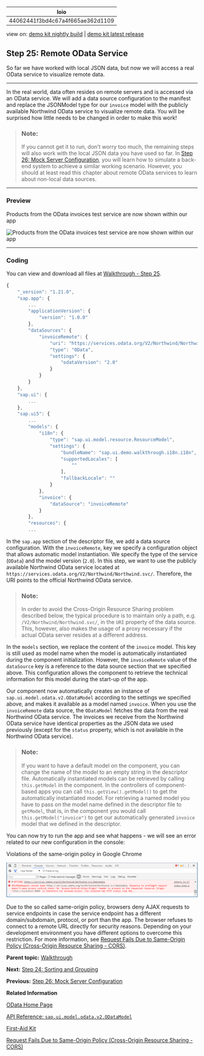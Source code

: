 <!-- loio44062441f3bd4c67a4f665ae362d1109 -->

| loio |
| -----|
| 44062441f3bd4c67a4f665ae362d1109 |

<div id="loio">

view on: [demo kit nightly build](https://openui5nightly.hana.ondemand.com/#/topic/44062441f3bd4c67a4f665ae362d1109) | [demo kit latest release](https://openui5.hana.ondemand.com/#/topic/44062441f3bd4c67a4f665ae362d1109)</div>

## Step 25: Remote OData Service

So far we have worked with local JSON data, but now we will access a real OData service to visualize remote data.

***

In the real world, data often resides on remote servers and is accessed via an OData service. We will add a data source configuration to the manifest and replace the JSONModel type for our `invoice` model with the publicly available Northwind OData service to visualize remote data. You will be surprised how little needs to be changed in order to make this work!

> ### Note:  
> If you cannot get it to run, don't worry too much, the remaining steps will also work with the local JSON data you have used so far. In [Step 26: Mock Server Configuration](Step_26_Mock_Server_Configuration_bae9d90.md), you will learn how to simulate a back-end system to achieve a similar working scenario. However, you should at least read this chapter about remote OData services to learn about non-local data sources.

***

### Preview

   
  
<a name="loio44062441f3bd4c67a4f665ae362d1109__fig_r1j_pst_mr"/>Products from the OData invoices test service are now shown within our app

 ![](images/loio99a649180be34423b9c6ba8379b26098_HiRes.png "Products from the OData invoices test service are now shown within our
					app") 

***

### Coding

You can view and download all files at [Walkthrough - Step 25](https://openui5.hana.ondemand.com/explored.html#/sample/sap.m.tutorial.walkthrough.25/preview).

```js
{
	"_version": "1.21.0",
	"sap.app": {
		...
		"applicationVersion": {
			"version": "1.0.0"
		},
		"dataSources": {
			"invoiceRemote": {
				"uri": "https://services.odata.org/V2/Northwind/Northwind.svc/",
				"type": "OData",
				"settings": {
					"odataVersion": "2.0"
				}
			}
		}
	},
	"sap.ui": {
		...
	},
	"sap.ui5": {
		...
		"models": {
			"i18n": {
				"type": "sap.ui.model.resource.ResourceModel",
				"settings": {
					"bundleName": "sap.ui.demo.walkthrough.i18n.i18n",
					"supportedLocales": [
						""
					],
					"fallbackLocale": ""
				}
			},
			"invoice": {
				"dataSource": "invoiceRemote"
			}
		},
		"resources": {
		...
```

In the `sap.app` section of the descriptor file, we add a data source configuration. With the `invoiceRemote`, key we specify a configuration object that allows automatic model instantiation. We specify the type of the service \(`OData`\) and the model version \(`2.0`\). In this step, we want to use the publicly available Northwind OData service located at `https://services.odata.org/V2/Northwind/Northwind.svc/`. Therefore, the URI points to the official Northwind OData service.

> ### Note:  
> In order to avoid the Cross-Origin Resource Sharing problem described below, the typical procedure is to maintain only a path, e.g. `/V2/Northwind/Northwind.svc/`, in the `URI` property of the data source. This, however, also makes the usage of a proxy necessary if the actual OData server resides at a different address.

In the `models` section, we replace the content of the `invoice` model. This key is still used as model name when the model is automatically instantiated during the component initialization. However, the `invoiceRemote` value of the `dataSource` key is a reference to the data source section that we specified above. This configuration allows the component to retrieve the technical information for this model during the start-up of the app.

Our component now automatically creates an instance of `sap.ui.model.odata.v2.ODataModel` according to the settings we specified above, and makes it available as a model named `invoice`. When you use the `invoiceRemote` data source, the `ODataModel` fetches the data from the real Northwind OData service. The invoices we receive from the Northwind OData service have identical properties as the JSON data we used previously \(except for the `status` property, which is not available in the Northwind OData service\).

> ### Note:  
> If you want to have a default model on the component, you can change the name of the model to an empty string in the descriptor file. Automatically instantiated models can be retrieved by calling `this.getModel` in the component. In the controllers of component-based apps you can call `this.getView().getModel()` to get the automatically instantiated model. For retrieving a named model you have to pass on the model name defined in the descriptor file to `getModel`, that is, in the component you would call `this.getModel("invoice")` to get our automatically generated `invoice` model that we defined in the descriptor.

You can now try to run the app and see what happens - we will see an error related to our new configuration in the console:

   
  
<a name="loio44062441f3bd4c67a4f665ae362d1109__fig_jyf_f1k_c5"/>Violations of the same-origin policy in Google Chrome

 ![](images/loio2c36d72282e34903a97197783fe92122_HiRes.png "Violations of the same-origin policy in Google Chrome") 

Due to the so called same-origin policy, browsers deny AJAX requests to service endpoints in case the service endpoint has a different domain/subdomain, protocol, or port than the app. The browser refuses to connect to a remote URL directly for security reasons. Depending on your development environment you have different options to overcome this restriction. For more information, see [Request Fails Due to Same-Origin Policy \(Cross-Origin Resource Sharing - CORS\)](Request_Fails_Due_to_Same_Origin_Policy_Cross_Origin_Resource_Sharing_CORS_5bb388f.md).

**Parent topic:** [Walkthrough](Walkthrough_3da5f4b.md "In this tutorial we will introduce you to all major development paradigms of OpenUI5.")

**Next:** [Step 24: Sorting and Grouping](Step_24_Sorting_and_Grouping_c4b2a32.md "To make our list of invoices even more user-friendly, we sort it alphabetically instead of just showing the order from the data model. Additionally, we introduce groups and add the company that ships the products so that the data is easier to consume.")

**Previous:** [Step 26: Mock Server Configuration](Step_26_Mock_Server_Configuration_bae9d90.md "We just ran our app against a real service, but for developing and testing our app we do not want to rely on the availability of the “real” service or put additional load on the system where the data service is located.")

**Related Information**  


[OData Home Page](http://www.odata.org/)

[API Reference: `sap.ui.model.odata.v2.ODataModel`](https://openui5.hana.ondemand.com/#docs/api/symbols/sap.ui.model.odata.v2.ODataModel.html)

[First-Aid Kit](First_Aid_Kit_dfe4f79.md "This section contains the most common issues that you might face when developing OpenUI5 apps and how to solve them.")

[Request Fails Due to Same-Origin Policy \(Cross-Origin Resource Sharing - CORS\)](Request_Fails_Due_to_Same_Origin_Policy_Cross_Origin_Resource_Sharing_CORS_5bb388f.md)

